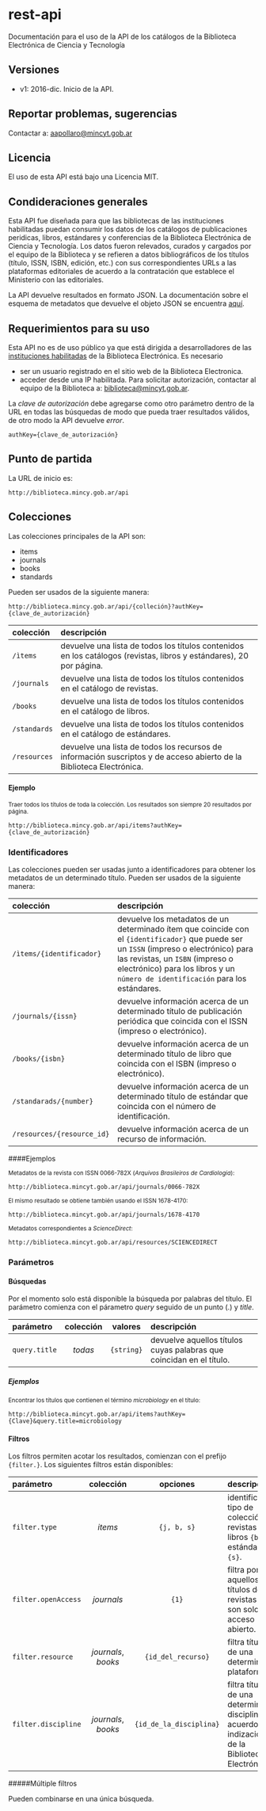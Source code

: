 # rest-api

Documentación para el uso de la API de los catálogos de la Biblioteca Electrónica de Ciencia y Tecnología

## Versiones

- v1: 2016-dic. Inicio de la API.

## Reportar problemas, sugerencias

Contactar a: aapollaro@mincyt.gob.ar

## Licencia

El uso de esta API está bajo una Licencia MIT.

## Condideraciones generales

Esta API fue diseñada para que las bibliotecas de las instituciones habilitadas puedan consumir los datos de los catálogos de publicaciones peridicas, libros, estándares y conferencias de la Biblioteca Electrónica de Ciencia y Tecnología. Los datos fueron relevados, curados y cargados por el equipo de la Biblioteca y se refieren a datos bibliográficos de los títulos (título, ISSN, ISBN, edición, etc.) con sus correspondientes URLs a las plataformas editoriales de acuerdo a la contratación que establece el Ministerio con las editoriales.

La API devuelve resultados en formato JSON. La documentación sobre el esquema de metadatos que devuelve el objeto JSON se encuentra [aquí](https://github.com/teleuko/becyt-rest-api/blob/master/api_format.md).

## Requerimientos para su uso

Esta API no es de uso público ya que está dirigida a desarrolladores de las [instituciones habilitadas](http://biblioteca.mincyt.gob.ar/instituciones/index) de la Biblioteca Electrónica. Es necesario

- ser un usuario registrado en el sitio web de la Biblioteca Electronica.
- acceder desde una IP habilitada.
Para solicitar autorización, contactar al equipo de la Biblioteca a: biblioteca@mincyt.gob.ar.

La _clave de autorización_ debe agregarse como otro parámetro dentro de la URL en todas las búsquedas de modo que pueda traer resultados válidos, de otro modo la API devuelve _error_.

```
authKey={clave_de_autorización}
```

## Punto de partida
La URL de inicio es:
```
http://biblioteca.mincy.gob.ar/api
```

## Colecciones
Las colecciones principales de la API son:
- items
- journals
- books
- standards

Pueden ser usados de la siguiente manera:


```
http://biblioteca.mincy.gob.ar/api/{colleción}?authKey={clave_de_autorización}
```

| colección | descripción |
|:----------|:------------|
| `/ìtems` | devuelve una lista de todos los títulos contenidos en los catálogos (revistas, libros y estándares), 20 por página. |
| `/journals` | devuelve una lista de todos los títulos contenidos en el catálogo de revistas. |
| `/books` | devuelve una lista de todos los títulos contenidos en el catálogo de libros. |
| `/standards` | devuelve una lista de todos los títulos contenidos en el catálogo de estándares. |
| `/resources` | devuelve una lista de todos los recursos de información suscriptos y de acceso abierto de la Biblioteca Electrónica. |

#### Ejemplo
<small>Traer todos los títulos de toda la colección. Los resultados son siempre 20 resultados por página.</small>
```
http://biblioteca.mincy.gob.ar/api/items?authKey={clave_de_autorización}
```

### Identificadores
Las colecciones pueden ser usadas junto a identificadores para obtener los metadatos de un determinado título.
Pueden ser usados de la siguiente manera:


| colección | descripción |
|:--------- |:------------|
| `/ìtems/{identificador}` | devuelve los metadatos de un determinado ítem que coincide con el `{identificador}` que puede ser un `ISSN` (impreso o electrónico) para las revistas, un `ISBN` (impreso o electrónico) para los libros y un `número de identificación` para los estándares. |
| `/journals/{issn}` | devuelve información acerca de un determinado título de publicación periódica que coincida con el ISSN (impreso o electrónico). |
| `/books/{isbn}` | devuelve información acerca de un determinado título de libro que coincida con el ISBN (impreso o electrónico). |
| `/standarads/{number}` | devuelve información acerca de un determinado título de estándar que coincida con el número de identificación. |
| `/resources/{resource_id}` | devuelve información acerca de un recurso de información. |

####Ejemplos

<small>Metadatos de la revista con ISSN 0066-782X (_Arquivos Brasileiros de Cardiologia_):</small>
```
http://biblioteca.mincyt.gob.ar/api/journals/0066-782X
```

<small>El mismo resultado se obtiene también usando el ISSN 1678-4170:</small>
```
http://biblioteca.mincyt.gob.ar/api/journals/1678-4170
```

<small>Metadatos correspondientes a *ScienceDirect*:</small>

```
http://biblioteca.mincyt.gob.ar/api/resources/SCIENCEDIRECT
```


### Parámetros
#### Búsquedas

Por el momento solo está disponible la búsqueda por palabras del título. El parámetro comienza con el párametro _query_ seguido de un punto (.) y _title_.

| parámetro | colección | valores | descripción |
|:----------|:---------:|:-------:|:------------|
| `query.title` | _todas_ | `{string}` | devuelve aquellos títulos cuyas palabras que coincidan en el título. |

##### Ejemplos

<small>Encontrar los títulos que contienen el término _microbiology_ en el título:</small>

```
http://biblioteca.mincyt.gob.ar/api/items?authKey={Clave}&query.title=microbiology
```

#### Filtros

Los filtros permiten acotar los resultados, comienzan con el prefijo `{filter.}`. Los siguientes filtros están disponibles:


| parámetro | colección | opciones | descripción |
|:----------|:---------:|:--------:|:------------|
| `filter.type` | _items_ | `{j, b, s}` | identifica el tipo de colección: revistas `{j}`; libros `{b}`; estándares `{s}`. |
|`filter.openAccess`| _journals_ | `{1}` | filtra por aquellos los títulos de revistas que son solo de acceso abierto. |
|`filter.resource` | _journals_, _books_ | `{id_del_recurso}` | filtra títulos de una determinada plataforma. |
|`filter.discipline` | _journals_, _books_ | `{id_de_la_disciplina}` | filtra títulos de una determinada disciplina de acuerdo a la indización de la Biblioteca Electrónica. |

#####Múltiple filtros

Pueden combinarse en una única búsqueda.

